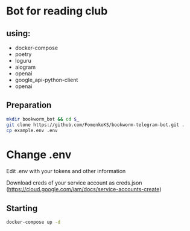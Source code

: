 # Bot for reading club
## using:
- docker-compose
- poetry
- loguru
- aiogram
- openai
- google_api-python-client
- openai

## Preparation
```sh
mkdir bookworm_bot && cd $_
git clone https://github.com/FomenkoKS/bookworm-telegram-bot.git .
cp example.env .env
```

Change .env
=======
Edit .env with your tokens and other information

Download creds of your service account as creds.json (https://cloud.google.com/iam/docs/service-accounts-create)

## Starting
```sh
docker-compose up -d
```
